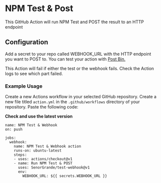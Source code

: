 # NPM Test & Post 
This GitHub Action will run NPM Test and POST the result to an HTTP endpoint

## Configuration

Add a secret to your repo called WEBHOOK_URL with the HTTP endpoint you want to POST to. 
You can test your action with [Post Bin.](https://postb.in/)

This Action will fail if either the test or the webhook fails. 
Check the Action logs to see which part failed.

### Example Usage

Create a new Actions workflow in your selected GitHub repository. 
Create a new file titled `action.yml` in the `.github/workflows` directory of your repository. 
Paste the following code:

**Check and use the latest version**

```
name: NPM Test & Webhook
on: push

jobs:
  webhook:
    name: NPM Test & Webhook action
    runs-on: ubuntu-latest
    steps:
    - uses: actions/checkout@v1
    - name: Run NPM Test & POST
      uses: SenorGrande/test-webhook@v1
      env:
        WEBHOOK_URL: ${{ secrets.WEBHOOK_URL }} 
```
